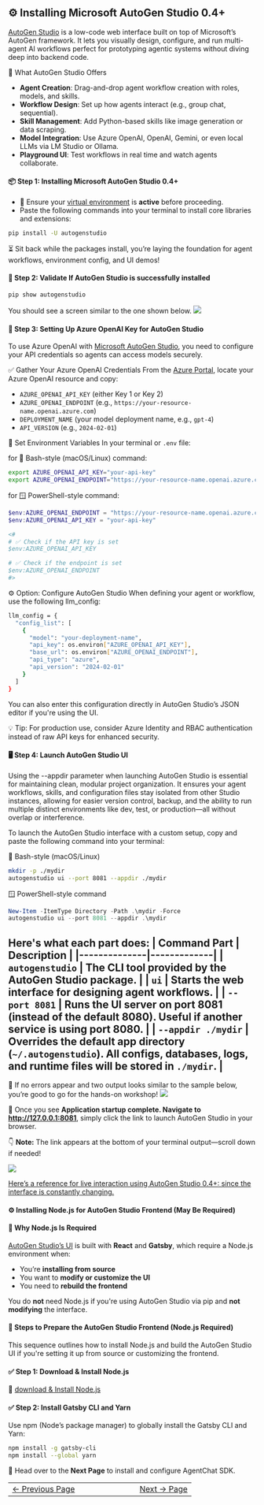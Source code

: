 ## ⚙️ Installing Microsoft AutoGen Studio 0.4+
[AutoGen Studio](https://microsoft.github.io/autogen/stable/user-guide/autogenstudio-user-guide/index.html) is a low-code web interface built on top of Microsoft’s AutoGen framework. It lets you visually design, configure, and run multi-agent AI workflows perfect for prototyping agentic systems without diving deep into backend code.

🧠 What AutoGen Studio Offers
- **Agent Creation**: Drag-and-drop agent workflow creation with roles, models, and skills.
- **Workflow Design**: Set up how agents interact (e.g., group chat, sequential).
- **Skill Management**: Add Python-based skills like image generation or data scraping.
- **Model Integration**: Use Azure OpenAI, OpenAI, Gemini, or even local LLMs via LM Studio or Ollama.
- **Playground UI**: Test workflows in real time and watch agents collaborate.

#### 📦 Step 1: Installing Microsoft AutoGen Studio 0.4+
- 🧠 Ensure your [virtual environment](../pages/CreatePythonVirtualEnv.md) is **active** before proceeding.
- Paste the following commands into your terminal to install core libraries and extensions:
```bash
pip install -U autogenstudio
```
⏳ Sit back while the packages install, you’re laying the foundation for agent workflows, environment config, and UI demos!

#### 🔐 Step 2: Validate If AutoGen Studio is successfully installed
```bash
pip show autogenstudio
```
You should see a screen similar to the one shown below.
![](/AgentcisAI/ms-autogen/intro-to-ms-autogen/docs/images/verifyautogenstudioinstalled.png)

#### 🔐 Step 3: Setting Up Azure OpenAI Key for AutoGen Studio
To use Azure OpenAI with [Microsoft AutoGen Studio](https://microsoft.github.io/autogen/stable/index.html), you need to configure your API credentials so agents can access models securely.

✅ Gather Your Azure OpenAI Credentials
From the [Azure Portal](https://portal.azure.com), locate your Azure OpenAI resource and copy:
- `AZURE_OPENAI_API_KEY` (either Key 1 or Key 2)
- `AZURE_OPENAI_ENDPOINT` (e.g., `https://your-resource-name.openai.azure.com`)
- `DEPLOYMENT_NAME` (your model deployment name, e.g., `gpt-4`)
- `API_VERSION` (e.g., `2024-02-01`)

🧪 Set Environment Variables
In your terminal or `.env` file:

for 🐧 Bash-style (macOS/Linux) command:
```bash
export AZURE_OPENAI_API_KEY="your-api-key"
export AZURE_OPENAI_ENDPOINT="https://your-resource-name.openai.azure.com"
```

for 🪟 PowerShell-style command:
```powershell
$env:AZURE_OPENAI_ENDPOINT = "https://your-resource-name.openai.azure.com/"
$env:AZURE_OPENAI_API_KEY = "your-api-key"

<#
# ✅ Check if the API key is set
$env:AZURE_OPENAI_API_KEY

# ✅ Check if the endpoint is set
$env:AZURE_OPENAI_ENDPOINT
#>
```
⚙️ Option: Configure AutoGen Studio
When defining your agent or workflow, use the following llm_config:
```bash
llm_config = {
  "config_list": [
    {
      "model": "your-deployment-name",
      "api_key": os.environ["AZURE_OPENAI_API_KEY"],
      "base_url": os.environ["AZURE_OPENAI_ENDPOINT"],
      "api_type": "azure",
      "api_version": "2024-02-01"
    }
  ]
}
```

You can also enter this configuration directly in AutoGen Studio’s JSON editor if you're using the UI.

💡 Tip: For production use, consider Azure Identity and RBAC authentication instead of raw API keys for enhanced security.

#### 🖥️ Step 4: Launch AutoGen Studio UI
Using the --appdir parameter when launching AutoGen Studio is essential for maintaining clean, modular project organization. It ensures your agent workflows, skills, and configuration files stay isolated from other Studio instances, allowing for easier version control, backup, and the ability to run multiple distinct environments like dev, test, or production—all without overlap or interference.

To launch the AutoGen Studio interface with a custom setup, copy and paste the following command into your terminal:

🐧 Bash-style (macOS/Linux)
```bash
mkdir -p ./mydir
autogenstudio ui --port 8081 --appdir ./mydir
```

🪟 PowerShell-style command
```powershell
New-Item -ItemType Directory -Path .\mydir -Force
autogenstudio ui --port 8081 --appdir .\mydir
```
Here's what each part does:
| Command Part | Description |
|--------------|-------------|
| `autogenstudio` | The CLI tool provided by the AutoGen Studio package. |
| `ui` | Starts the **web interface** for designing agent workflows. |
| `--port 8081` | Runs the UI server on **port 8081** (instead of the default 8080). Useful if another service is using port 8080. |
| `--appdir ./mydir` | Overrides the default app directory (`~/.autogenstudio`). All configs, databases, logs, and runtime files will be stored in `./mydir`. |
---
🚀 If no errors appear and two output looks similar to the sample below, you’re good to go for the hands-on workshop!
![](/AgentcisAI/ms-autogen/intro-to-ms-autogen/docs/images/launch_autogen_studio_cmd.png)

📍 Once you see **Application startup complete. Navigate to http://127.0.0.1:8081**, simply click the link to launch AutoGen Studio in your browser.

👇 **Note:** The link appears at the bottom of your terminal output—scroll down if needed!


![](/AgentcisAI/ms-autogen/intro-to-ms-autogen/docs/images/autogen_studio_web_interface.png)

[Here’s a reference for live interaction using AutoGen Studio 0.4+: since the interface is constantly changing.](https://microsoft.github.io/autogen/stable/user-guide/autogenstudio-user-guide/index.html)

#### ⚙️ Installing Node.js for AutoGen Studio Frontend (May Be Required)

#### 🧠 Why Node.js Is Required

[AutoGen Studio’s UI](https://microsoft.github.io/autogen/stable/user-guide/autogenstudio-user-guide/installation.html#install-from-source) is built with **React** and **Gatsby**, which require a Node.js environment when:

- You’re **installing from source**
- You want to **modify or customize the UI**
- You need to **rebuild the frontend**

You do **not** need Node.js if you're using AutoGen Studio via pip and **not modifying** the interface.

#### 🧭 Steps to Prepare the AutoGen Studio Frontend (Node.js Required)

This sequence outlines how to install Node.js and build the AutoGen Studio UI if you're setting it up from source or customizing the frontend.


#### ✅ Step 1: Download & Install Node.js
🔗 [download & Install Node.js](https://nodejs.org/en/download)

#### ✅ Step 2: Install Gatsby CLI and Yarn
Use npm (Node’s package manager) to globally install the Gatsby CLI and Yarn:

```bash
npm install -g gatsby-cli
npm install --global yarn
```

🚀 Head over to the **Next Page** to install and configure AgentChat SDK.

<table width="100%">
  <tr>
    <td align="left" style="white-space: nowrap;">
      <a href="../pages/IntroToAutoGenStudio.md">← Previous Page</a>
    </td>
    <td style="width: 100px;"></td> <!-- Blank column for separation -->
    <td align="right" style="white-space: nowrap;">
      <a href="../pages/InstallAutoGenAgentChatAPI.md">Next → Page</a>
    </td>
  </tr>
</table>
